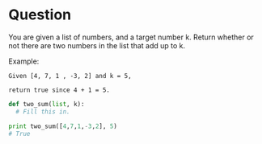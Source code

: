 # Question

You are given a list of numbers, and a target number k. Return whether or not there are two numbers in the list that add up to k.

Example:

	Given [4, 7, 1 , -3, 2] and k = 5,
	
	return true since 4 + 1 = 5.

```python
def two_sum(list, k):
  # Fill this in.

print two_sum([4,7,1,-3,2], 5)
# True
```